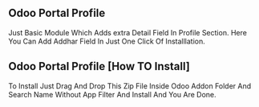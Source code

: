 Odoo Portal Profile
--------------------
Just Basic Module Which Adds extra Detail Field In Profile Section.
Here You Can Add Addhar Field In Just One Click Of Installlation.

Odoo Portal Profile [How TO Install]
-------------------------------------
To Install Just Drag And Drop This Zip File Inside Odoo Addon Folder And Search Name Without App Filter And Install And You Are Done.